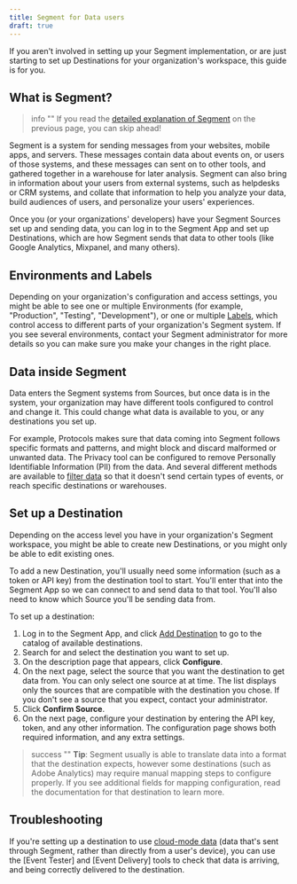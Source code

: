```yaml
---
title: Segment for Data users
draft: true
---
```


If you aren't involved in setting up your Segment implementation, or are just starting to set up Destinations for your organization's workspace, this guide is for you.

## What is Segment?

> info ""
> If you read the [detailed explanation of Segment](/docs/guides/) on the previous page, you can skip ahead!

Segment is a system for sending messages from your websites, mobile apps, and servers. These messages contain data about events on, or users of those systems, and these messages can sent on to other tools, and gathered together in a warehouse for later analysis. Segment can also bring in information about your users from external systems, such as helpdesks or CRM systems, and collate that information to help you analyze your data, build audiences of users, and personalize your users' experiences.

Once you (or your organizations' developers) have your Segment Sources set up and sending data, you can log in to the Segment App and set up Destinations, which are how Segment sends that data to other tools (like Google Analytics, Mixpanel, and many others).

## Environments and Labels

Depending on your organization's configuration and access settings, you might be able to see one or multiple Environments (for example, "Production", "Testing", "Development"), or one or multiple [Labels](/docs/segment-app/iam/labels/), which control access to different parts of your organization's Segment system.  If you see several environments, contact your Segment administrator for more details so you can make sure you make your changes in the right place.

## Data inside Segment

Data enters the Segment systems from Sources, but once data is in the system, your organization may have different tools configured to control and change it. This could change what data is available to you, or any destinations you set up.

For example, Protocols makes sure that data coming into Segment follows specific formats and patterns, and might block and discard malformed or unwanted data. The Privacy tool can be configured to remove Personally Identifiable Information (PII) from the data. And several different methods are available to [filter data](/docs/guides/filtering-data/) so that it doesn't send certain types of events, or reach specific destinations or warehouses.

## Set up a Destination

Depending on the access level you have in your organization's Segment workspace, you might be able to create new Destinations, or you might only be able to edit existing ones.

To add a new Destination, you'll usually need some information (such as a token or API key) from the destination tool to start. You'll enter that into the Segment App so we can connect to and send data to that tool. You'll also need to know which Source you'll be sending data from.

To set up a destination:

1. Log in to the Segment App, and click [Add Destination](https://app.segment.com/segment/destinations/catalog) to go to the catalog of available destinations.
2. Search for and select the destination you want to set up.
3. On the description page that appears, click **Configure**.
4. On the next page, select the source that you want the destination to get data from.
   You can only select one source at at time. The list displays only the sources that are compatible with the destination you chose. If you don't see a source that you expect, contact your administrator.
5. Click **Confirm Source**.
6. On the next page, configure your destination by entering the API key, token, and any other information.
   The configuration page shows both required information, and any extra settings.

> success ""
> **Tip**: Segment usually is able to translate data into a format that the destination expects, however some destinations (such as Adobe Analytics) may require manual mapping steps to configure properly. If you see additional fields for mapping configuration, read the documentation for that destination to learn more.

<!--

## Intro to personas

- intro to personas (what is it, what's it do, do you need to mess with it? who do you contact?)
-->

## Troubleshooting

If you're setting up a destination to use [cloud-mode data](docs/connections/destinations/#connection-modes) (data that's sent through Segment, rather than directly from a user's device), you can use the [Event Tester] and [Event Delivery] tools to check that data is arriving, and being correctly delivered to the destination.
